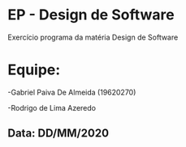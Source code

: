 # EP - Design de Software
 Exercício programa da matéria Design de Software

# Equipe: 
 -Gabriel Paiva De Almeida (19620270)
 
 -Rodrigo de Lima Azeredo
 
## Data: DD/MM/2020
